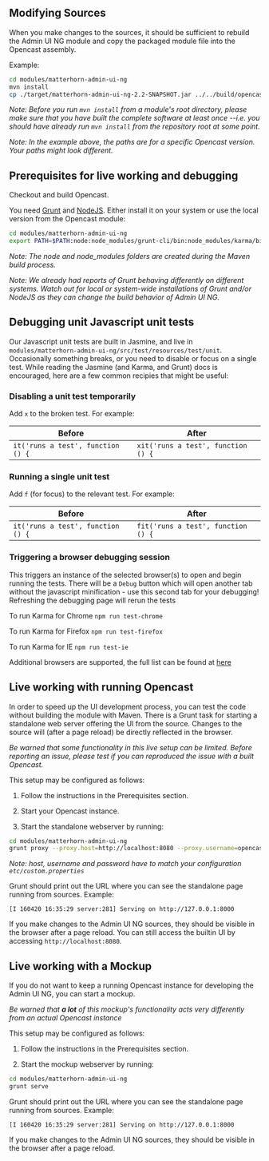 Modifying Sources
-----------------

When you make changes to the sources, it should be sufficient to rebuild the
Admin UI NG module and copy the packaged module file into the Opencast assembly.

Example:
```bash
cd modules/matterhorn-admin-ui-ng
mvn install
cp ./target/matterhorn-admin-ui-ng-2.2-SNAPSHOT.jar ../../build/opencast-dist-allinone-2.2-SNAPSHOT/system/org/opencastproject/matterhorn-admin-ui-ng/2.2-SNAPSHOT/matterhorn-admin-ui-ng-2.2-SNAPSHOT.jar
```

*Note: Before you run `mvn install` from a module's root directory,
please make sure that you have built the complete software at least once
--i.e. you should have already run `mvn install` from the repository root
at some point.*

*Note: In the example above, the paths are for a specific Opencast version.
Your paths might look different.*

Prerequisites for live working and debugging
------------------------------

Checkout and build Opencast.

You need [Grunt][1] and [NodeJS][2].
Either install it on your system or use the local version from the Opencast module:

```bash
cd modules/matterhorn-admin-ui-ng
export PATH=$PATH:node:node_modules/grunt-cli/bin:node_modules/karma/bin
```
*Note: The node and node_modules folders are created during the Maven build process.*

*Note: We already had reports of Grunt behaving differently on different systems.
Watch out for local or system-wide installations of Grunt and/or NodeJS as they can
change the build behavior of Admin UI NG.*

Debugging unit Javascript unit tests
------------------------------------

Our Javascript unit tests are built in Jasmine, and live in `modules/matterhorn-admin-ui-ng/src/test/resources/test/unit`.
Occasionally something breaks, or you need to disable or focus on a single test.
While reading the Jasmine (and Karma, and Grunt) docs is encouraged, here are a
few common recipies that might be useful:

### Disabling a unit test temporarily
Add `x` to the broken test.  For example:

|Before|After|
|------|-----|
|`it('runs a test', function () {`|`xit('runs a test', function () {`|

### Running a single unit test

Add `f` (for focus) to the relevant test.  For example:

|Before|After|
|------|-----|
|`it('runs a test', function () {`|`fit('runs a test', function () {`|

### Triggering a browser debugging session

This triggers an instance of the selected browser(s) to open and begin running
the tests.  There will be a `Debug` button which will open another tab without
the javascript minification - use this second tab for your debugging!
Refreshing the debugging page will rerun the tests

To run Karma for Chrome
`npm run test-chrome`

To run Karma for Firefox
`npm run test-firefox`

To run Karma for IE
`npm run test-ie`

Additional browsers are supported, the full list can be found at [here](https://karma-runner.github.io/1.0/config/browsers.html)


Live working with running Opencast
----------------------------------

In order to speed up the UI development process, you can test the code without
building the module with Maven.
There is a Grunt task for starting a standalone web server offering the UI from
the source.
Changes to the source will (after a page reload) be directly reflected in the browser.

*Be warned that some functionality in this live setup can be limited.
Before reporting an issue, please test if you can reproduced the issue with a built Opencast.*

This setup may be configured as follows:

1. Follow the instructions in the Prerequisites section.

2. Start your Opencast instance.

3. Start the standalone webserver by running:
```bash
cd modules/matterhorn-admin-ui-ng
grunt proxy --proxy.host=http://localhost:8080 --proxy.username=opencast_system_account --proxy.password=CHANGE_ME
```

*Note: host, username and password have to match your configuration
`etc/custom.properties`*

Grunt should print out the URL where you can see the standalone page running
from sources.
Example:
```
[I 160420 16:35:29 server:281] Serving on http://127.0.0.1:8000
```

If you make changes to the Admin UI NG sources, they should be visible in
the browser after a page reload.
You can still access the builtin UI by accessing
`http://localhost:8080`.

[1]: http://gruntjs.com
[2]: https://nodejs.org

Live working with a Mockup
--------------------------

If you do not want to keep a running Opencast instance for developing the
Admin UI NG, you can start a mockup.

*Be warned that __a lot__ of this mockup's functionality acts very differently from
an actual Opencast instance*

This setup may be configured as follows:

1. Follow the instructions in the Prerequisites section.

2. Start the mockup webserver by running:
```bash
cd modules/matterhorn-admin-ui-ng
grunt serve
```

Grunt should print out the URL where you can see the standalone page running
from sources.
Example:
```
[I 160420 16:35:29 server:281] Serving on http://127.0.0.1:8000
```

If you make changes to the Admin UI NG sources, they should be visible in
the browser after a page reload.
